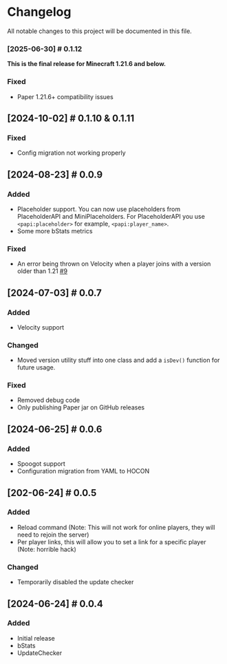 # Changelog

All notable changes to this project will be documented in this file.

### [2025-06-30] # 0.1.12

**This is the final release for Minecraft 1.21.6 and below.**

### Fixed
- Paper 1.21.6+ compatibility issues

## [2024-10-02] # 0.1.10 & 0.1.11

### Fixed
- Config migration not working properly

## [2024-08-23] # 0.0.9

### Added
- Placeholder support. You can now use placeholders from PlaceholderAPI and MiniPlaceholders. For PlaceholderAPI you use 
  `<papi:placeholder>` for example, `<papi:player_name>`.
- Some more bStats metrics

### Fixed
- An error being thrown on Velocity when a player joins with a version older than 1.21 [#9](https://github.com/powercasgamer/mServerLinks/pull/9)

## [2024-07-03] # 0.0.7

### Added
- Velocity support

### Changed
- Moved version utility stuff into one class and add a `isDev()` function for future usage.

### Fixed
- Removed debug code
- Only publishing Paper jar on GitHub releases

## [2024-06-25] # 0.0.6

### Added
- Spoogot support
- Configuration migration from YAML to HOCON

## [202-06-24] # 0.0.5

### Added
- Reload command (Note: This will not work for online players, they will need to rejoin the server)
- Per player links, this will allow you to set a link for a specific player (Note: horrible hack)

### Changed
- Temporarily disabled the update checker

## [2024-06-24] # 0.0.4

### Added
- Initial release
- bStats
- UpdateChecker
